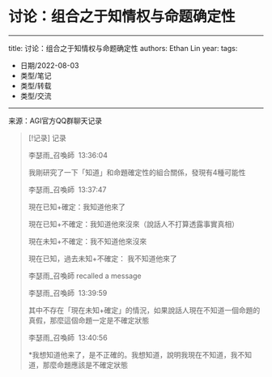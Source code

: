 # 讨论：组合之于知情权与命题确定性


---
title: 讨论：组合之于知情权与命题确定性
authors: Ethan Lin
year:
tags:
  - 日期/2022-08-03 
  - 类型/笔记 
  - 类型/转载 
  - 类型/交流 
---




来源：AGI官方QQ群聊天记录

> [!记录] 记录
> 
> 李瑟雨_召喚師  13:36:04
> 
> 我剛研究了一下「知道」和命題確定性的組合關係，發現有4種可能性
> 
> 李瑟雨_召喚師  13:37:47
> 
> 現在已知+確定：我知道他來了
> 
> 現在已知+不確定：我知道他來沒來（說話人不打算透露事實真相）
> 
> 現在未知+不確定：我不知道他來沒來
> 
> 現在已知，過去未知+不確定： 我不知道他來了
> 
> 李瑟雨_召喚師 recalled a message
> 
> 李瑟雨_召喚師  13:39:59
> 
> 其中不存在「現在未知+確定」的情況，如果說話人現在不知道一個命題的真假，那麼這個命題一定是不確定狀態
> 
> 李瑟雨_召喚師  13:40:56
> 
> *我想知道他来了，是不正確的。我想知道，說明我現在不知道，我不知道，那麼命題應該是不確定狀態